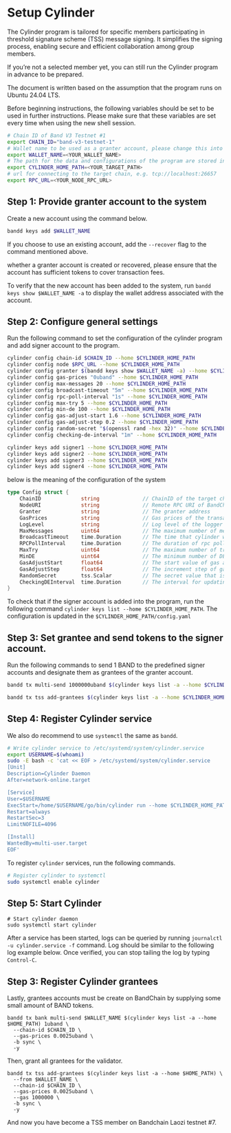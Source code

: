 # Setup Cylinder

The Cylinder program is tailored for specific members participating in threshold signature scheme (TSS) message signing. It simplifies the signing process, enabling secure and efficient collaboration among group members.

If you’re not a selected member yet, you can still run the Cylinder program in advance to be prepared.

The document is written based on the assumption that the program runs on Ubuntu 24.04 LTS.

Before beginning instructions, the following variables should be set to be used in further instructions. Please make sure that these variables are set every time when using the new shell session.

```bash
# Chain ID of Band V3 Testnet #1
export CHAIN_ID="band-v3-testnet-1"
# Wallet name to be used as a granter account, please change this into your name (no whitespace).
export WALLET_NAME=<YOUR_WALLET_NAME>
# The path for the data and configurations of the program are stored in, e.g. $HOME/.cylinder-account1
export CYLINDER_HOME_PATH=<YOUR_TARGET_PATH>
# url for connecting to the target chain, e.g. tcp://localhost:26657
export RPC_URL=<YOUR_NODE_RPC_URL>
```

## Step 1: Provide granter account to the system

Create a new account using the command below.

```sh
bandd keys add $WALLET_NAME
```

If you choose to use an existing account, add the `--recover` flag to the command mentioned above.

whether a granter account is created or recovered, please ensure that the account has sufficient tokens to cover transaction fees.

To verify that the new account has been added to the system, run `bandd keys show $WALLET_NAME -a` to display the wallet address associated with the account.

## Step 2: Configure general settings

Run the following command to set the configuration of the cylinder program and add signer account to the program.

```sh
cylinder config chain-id $CHAIN_ID --home $CYLINDER_HOME_PATH
cylinder config node $RPC_URL --home $CYLINDER_HOME_PATH
cylinder config granter $(bandd keys show $WALLET_NAME -a) --home $CYLINDER_HOME_PATH
cylinder config gas-prices "0uband" --home $CYLINDER_HOME_PATH
cylinder config max-messages 20 --home $CYLINDER_HOME_PATH
cylinder config broadcast-timeout "5m" --home $CYLINDER_HOME_PATH
cylinder config rpc-poll-interval "1s" --home $CYLINDER_HOME_PATH
cylinder config max-try 5 --home $CYLINDER_HOME_PATH
cylinder config min-de 100 --home $CYLINDER_HOME_PATH
cylinder config gas-adjust-start 1.6 --home $CYLINDER_HOME_PATH
cylinder config gas-adjust-step 0.2 --home $CYLINDER_HOME_PATH
cylinder config random-secret "$(openssl rand -hex 32)" --home $CYLINDER_HOME_PATH
cylinder config checking-de-interval "1m" --home $CYLINDER_HOME_PATH

cylinder keys add signer1 --home $CYLINDER_HOME_PATH
cylinder keys add signer2 --home $CYLINDER_HOME_PATH
cylinder keys add signer3 --home $CYLINDER_HOME_PATH
cylinder keys add signer4 --home $CYLINDER_HOME_PATH
```

below is the meaning of the configuration of the system

```go
type Config struct {
	ChainID          	string        		// ChainID of the target chain
	NodeURI          	string        		// Remote RPC URI of BandChain node to connect to
	Granter          	string        		// The granter address
	GasPrices        	string        		// Gas prices of the transaction
	LogLevel         	string        		// Log level of the logger
	MaxMessages      	uint64        		// The maximum number of messages in a transaction
	BroadcastTimeout 	time.Duration 		// The time that cylinder will wait for tx commit
	RPCPollInterval  	time.Duration 		// The duration of rpc poll interval
	MaxTry           	uint64        		// The maximum number of tries to submit a report transaction
	MinDE            	uint64        		// The minimum number of DE
	GasAdjustStart   	float64       		// The start value of gas adjustment
	GasAdjustStep    	float64       		// The increment step of gas adjustment
	RandomSecret     	tss.Scalar    		// The secret value that is used for random D,E
	CheckingDEInterval 	time.Duration  		// The interval for updating DE
}
```

To check that if the signer account is added into the program, run the following command
`cylinder keys list --home $CYLINDER_HOME_PATH`. The configuration is updated in the `$CYLINDER_HOME_PATH/config.yaml`

## Step 3: Set grantee and send tokens to the signer account.

Run the following commands to send 1 BAND to the predefined signer accounts and designate them as grantees of the granter account.

```sh
bandd tx multi-send 1000000uband $(cylinder keys list -a --home $CYLINDER_HOME_PATH) --gas-prices 0.0025uband --chain-id $CHAIN_ID --from $WALLET_NAME -b sync -y --node $RPC_URL

bandd tx tss add-grantees $(cylinder keys list -a --home $CYLINDER_HOME_PATH) --gas-prices 0.0025uband --chain-id $CHAIN_ID --gas 350000 --from $WALLET_NAME -b sync -y --node $RPC_URL
```

## Step 4: Register Cylinder service

We also do recommend to use `systemctl` the same as `bandd`.

```bash
# Write cylinder service to /etc/systemd/system/cylinder.service
export USERNAME=$(whoami)
sudo -E bash -c 'cat << EOF > /etc/systemd/system/cylinder.service
[Unit]
Description=Cylinder Daemon
After=network-online.target

[Service]
User=$USERNAME
ExecStart=/home/$USERNAME/go/bin/cylinder run --home $CYLINDER_HOME_PATH
Restart=always
RestartSec=3
LimitNOFILE=4096

[Install]
WantedBy=multi-user.target
EOF'
```

To register `cylinder` services, run the following commands.

```bash
# Register cylinder to systemctl
sudo systemctl enable cylinder
```

## Step 5: Start Cylinder

```bash=
# Start cylinder daemon
sudo systemctl start cylinder
```

After a service has been started, logs can be queried by running `journalctl -u cylinder.service -f` command. Log should be similar to the following log example below. Once verified, you can stop tailing the log by typing `Control-C`.

## Step 3: Register Cylinder grantees

Lastly, grantees accounts must be create on BandChain by supplying some small amount of BAND tokens.

```bash=
bandd tx bank multi-send $WALLET_NAME $(cylinder keys list -a --home $HOME_PATH) 1uband \
  --chain-id $CHAIN_ID \
  --gas-prices 0.0025uband \
  -b sync \
  -y
```

Then, grant all grantees for the validator.

```bash=
bandd tx tss add-grantees $(cylinder keys list -a --home $HOME_PATH) \
  --from $WALLET_NAME \
  --chain-id $CHAIN_ID \
  --gas-prices 0.0025uband \
  --gas 1000000 \
  -b sync \
  -y
```

And now you have become a TSS member on Bandchain Laozi testnet #7.
